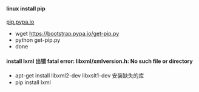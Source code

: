#### linux install pip 
[pip.pypa.io](https://pip.pypa.io/en/stable/installing/)
* wget https://bootstrap.pypa.io/get-pip.py
* python get-pip.py
* done

#### install lxml 出错 fatal error: libxml/xmlversion.h: No such file or directory
* apt-get install libxml2-dev libxslt1-dev 安装缺失的库
* pip install lxml 
